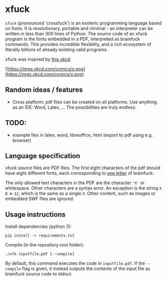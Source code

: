 # xfuck

`xfuck` (pronounced 'crossfuck') is an esoteric programming language based on fonts. It is revolutionary, portable and minimal - an interpreter can be written in less than 300 lines of Python.
The source code of an xfuck program is the fonts embedded in a PDF, interpreted as brainfuck commands. This provides incredible flexibility, and a rich ecosystem of literally billions of already existing valid programs.

xfuck was inspired by [this xkcd](https://xkcd.com/2309/):

![https://imgs.xkcd.com/comics/x.png](https://imgs.xkcd.com/comics/x.png)


## Random ideas / features

- Cross platform: pdf files can be created on all platforms. Use anything as an IDE: Word, Latex, ... The possibilities are truly endless.

## TODO:

- example fies in latex, word, libreoffice, html (export to pdf using e.g. browser)

## Language specification

xfuck source files are PDF files. The first eight characters of the pdf should have eight different fonts, each corresponding to [one letter](https://en.wikipedia.org/wiki/Brainfuck#Commands) of brainfuck.

The only allowed text characters in the PDF are the character `'X'` or whitespace. Other characters are a syntax error. An exception is the string `X Æ A-12`, which is the same as  a single `X`. Other content, such as images or embedded SWF files are ignored.

## Usage instructions

Install dependencies (python 3):
```
pip install -r requirements.txt
```

Compile (in the repository root folder):
```
./xfk inputfile.pdf [--compile]
```
By default, this command executes the code in `inputfile.pdf`. If the `--compile` flag is given, it instead outputs the contents of the input file as brainfuck source code to stdout.
